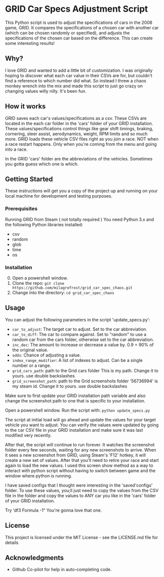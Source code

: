 # GRID Car Specs Adjustment Script

This Python script is used to adjust the specifications of cars in the 2008 game, GRID. It compares the specifications of a chosen car with another car (which can be chosen randomly or specified), and adjusts the specifications of the chosen car based on the difference.  This can create some interesting results!  

## Why?

I love GRID and wanted to add a little bit of customization.  I was originally hoping to discover what each car value in their CSVs are for, but couldn't find a reference to which number did what.  So instead I threw a chaos monkey wrench into the mix and made this script to just go crazy on changing values willy nilly.  It's been fun.

## How it works

GRID saves each car's values/specifications as a csv.  These CSVs are located in the each car folder in the 'cars' folder of your GRID installation.  These values/specifications control things like gear shift timings, braking, cornering, steer assist, aerodynamics, weight, RPM limits and so much more. GRID loads these vehicle CSV files right as you join a race.  NOT when a race restart happens.  Only when you're coming from the menu and going into a race.  

In the GRID 'cars' folder are the abbreviations of the vehicles.  Sometimes you gotta guess which one is which.

## Getting Started

These instructions will get you a copy of the project up and running on your local machine for development and testing purposes.


### Prerequisites

Running GRID from Steam ( not totally required )
You need Python 3.x and the following Python libraries installed:

- csv
- random
- glob
- time
- os

### Installation

0. Open a powershell window.
1. Clone the repo: `git clone https://github.com/milagrofrost/grid_car_spec_chaos.git`
2. Change into the directory: `cd grid_car_spec_chaos`


## Usage

You can adjust the following parameters in the script 'update_specs.py':

- `car_to_adjust`: The target car to adjust. Set to the car abbreviation.
- `car_to_diff`: The car to compare against. Set to "random" to use a random car from the cars folder, otherwise set to the car abbreviation.
- `inc_dec`: The amount to increase or decrease a value by. 0.9 = 90% of the original value.
- `odds`: Chance of adjusting a value.
- `index_range_modifier`: A list of indexes to adjust. Can be a single number or a range.
- `grid_cars_path`: path to the Grid cars folder This is my path.  Change it to yours.  use double backslashes
- `grid_screenshot_path`: path to the Grid screenshots folder '56736994' is my steam id.  Change it to yours.  use double backslashes

Make sure to first update your GRID installation path variable and also change the screenshot path to one that is specific to your installation.

Open a powershell window.
Run the script with: `python update_specs.py`

The script at initial load will go ahead and update the values for your target vehicle you want to adjust.   You can verify the values were updated by going to the car CSV file in your GRID installation and make sure it was last modified very recently.  

After that, the script will continue to run forever.  It watches the screenshot folder every few seconds, waiting for any new screenshots to arrive.  When it sees a new screenshot from GRID, using Steam's 'F12' hotkey, it will create a new set of values.  After that you'll need to retire your race and start again to load the new values.  I used this screen show method as a way to interact with python script without having to switch between game and the window where python is running.  

I have saved configs that I thought were interesting in the 'saved'configs' folder.  To use these values, you;ll just need to copy the values from the CSV file in the folder and copy the values to ANY car you like in the 'cars' folder of your GRID installation. 

Try 'df3 Formula -1" You're gonna love that one.  

## License

This project is licensed under the MIT License - see the LICENSE.md file for details

## Acknowledgments

- Github Co-pilot for help in auto-completing code.  